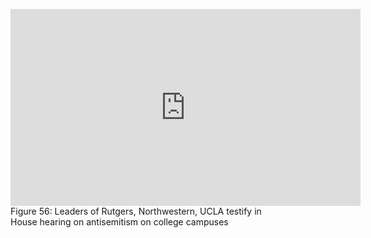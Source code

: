 <figure id="fig:congressional-hearing" class="video-figure">
  <iframe id="youtubePlayer" width="560" height="315" src="https://www.youtube.com/embed/4bu4eGIDNss?si=L6Wvn4Ryca5NhHcb" 
  title="YouTube video player" frameborder="0" allow="accelerometer; autoplay; 
  clipboard-write; encrypted-media; gyroscope; picture-in-picture; web-share" referrerpolicy="strict-origin-when-cross-origin" allowfullscreen></iframe>
  <figcaption>Figure 56: Leaders of Rutgers, Northwestern, UCLA testify in House hearing on antisemitism on college campuses</figcaption>
</figure>

